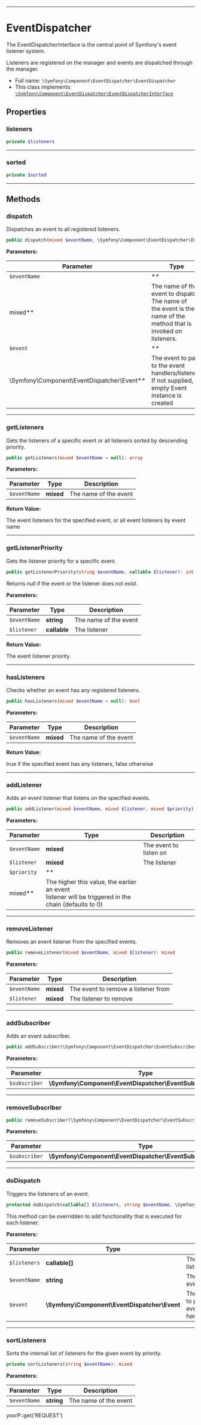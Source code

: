 ***

# EventDispatcher

The EventDispatcherInterface is the central point of Symfony's event listener system.

Listeners are registered on the manager and events are dispatched through the manager.

* Full name: `\Symfony\Component\EventDispatcher\EventDispatcher`
* This class implements:
  [`\Symfony\Component\EventDispatcher\EventDispatcherInterface`](./EventDispatcherInterface.md)

## Properties

### listeners

```php
private $listeners
```

***

### sorted

```php
private $sorted
```

***

## Methods

### dispatch

Dispatches an event to all registered listeners.

```php
public dispatch(mixed $eventName, \Symfony\Component\EventDispatcher\Event $event = null): \Symfony\Component\EventDispatcher\Event
```

**Parameters:**

| Parameter | Type | Description |
|-----------|------|-------------|
| `$eventName` | **
mixed** | The name of the event to dispatch. The name of<br />the event is the name of the method that is<br />invoked on listeners. |
| `$event` | **
\Symfony\Component\EventDispatcher\Event** | The event to pass to the event handlers/listeners<br />If not supplied, an empty Event instance is created |

***

### getListeners

Gets the listeners of a specific event or all listeners sorted by descending priority.

```php
public getListeners(mixed $eventName = null): array
```

**Parameters:**

| Parameter | Type | Description |
|-----------|------|-------------|
| `$eventName` | **mixed** | The name of the event |

**Return Value:**

The event listeners for the specified event, or all event listeners by event name



***

### getListenerPriority

Gets the listener priority for a specific event.

```php
public getListenerPriority(string $eventName, callable $listener): int|null
```

Returns null if the event or the listener does not exist.

**Parameters:**

| Parameter | Type | Description |
|-----------|------|-------------|
| `$eventName` | **string** | The name of the event |
| `$listener` | **callable** | The listener |

**Return Value:**

The event listener priority



***

### hasListeners

Checks whether an event has any registered listeners.

```php
public hasListeners(mixed $eventName = null): bool
```

**Parameters:**

| Parameter | Type | Description |
|-----------|------|-------------|
| `$eventName` | **mixed** | The name of the event |

**Return Value:**

true if the specified event has any listeners, false otherwise



***

### addListener

Adds an event listener that listens on the specified events.

```php
public addListener(mixed $eventName, mixed $listener, mixed $priority): mixed
```

**Parameters:**

| Parameter | Type | Description |
|-----------|------|-------------|
| `$eventName` | **mixed** | The event to listen on |
| `$listener` | **mixed** | The listener |
| `$priority` | **
mixed** | The higher this value, the earlier an event<br />listener will be triggered in the chain (defaults to 0) |

***

### removeListener

Removes an event listener from the specified events.

```php
public removeListener(mixed $eventName, mixed $listener): mixed
```

**Parameters:**

| Parameter | Type | Description |
|-----------|------|-------------|
| `$eventName` | **mixed** | The event to remove a listener from |
| `$listener` | **mixed** | The listener to remove |

***

### addSubscriber

Adds an event subscriber.

```php
public addSubscriber(\Symfony\Component\EventDispatcher\EventSubscriberInterface $subscriber): mixed
```

**Parameters:**

| Parameter | Type | Description |
|-----------|------|-------------|
| `$subscriber` | **\Symfony\Component\EventDispatcher\EventSubscriberInterface** |  |

***

### removeSubscriber

```php
public removeSubscriber(\Symfony\Component\EventDispatcher\EventSubscriberInterface $subscriber): mixed
```

**Parameters:**

| Parameter | Type | Description |
|-----------|------|-------------|
| `$subscriber` | **\Symfony\Component\EventDispatcher\EventSubscriberInterface** |  |

***

### doDispatch

Triggers the listeners of an event.

```php
protected doDispatch(callable[] $listeners, string $eventName, \Symfony\Component\EventDispatcher\Event $event): mixed
```

This method can be overridden to add functionality that is executed for each listener.

**Parameters:**

| Parameter | Type | Description |
|-----------|------|-------------|
| `$listeners` | **callable[]** | The event listeners |
| `$eventName` | **string** | The name of the event to dispatch |
| `$event` | **\Symfony\Component\EventDispatcher\Event** | The event object to pass to the event handlers/listeners |

***

### sortListeners

Sorts the internal list of listeners for the given event by priority.

```php
private sortListeners(string $eventName): mixed
```

**Parameters:**

| Parameter | Type | Description |
|-----------|------|-------------|
| `$eventName` | **string** | The name of the event |

yxorP::get('REQUEST')
